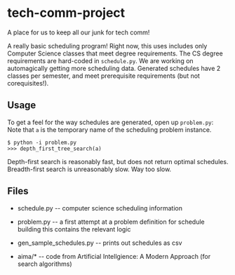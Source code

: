 tech-comm-project
=================

A place for us to keep all our junk for tech comm! 

A really basic scheduling program! Right now, this uses includes only Computer
Science classes that meet degree requirements. The CS degree requirements are 
hard-coded in `schedule.py`. We are working on automagically getting more
scheduling data. Generated schedules have 2 classes per semester, and meet
prerequisite requirements (but not corequisites!). 

## Usage
To get a feel for the way schedules are generated, open up `problem.py`:
Note that `a` is the temporary name of the scheduling problem instance.

    $ python -i problem.py
    >>> depth_first_tree_search(a)

Depth-first search is reasonably fast, but does not return optimal schedules.
Breadth-first search is unreasonably slow. Way too slow.


## Files


*    schedule.py -- computer science scheduling information

*    problem.py  -- a first attempt at a problem definition for schedule building
                 this contains the relevant logic

*    gen_sample_schedules.py -- prints out schedules as csv

*    aima/*      -- code from Artificial Intellgience: A Modern Approach
                 (for search algorithms)
                 

